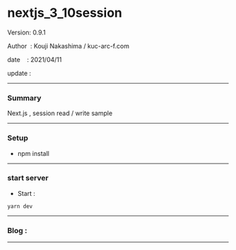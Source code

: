 ﻿# nextjs_3_10session

 Version: 0.9.1

 Author  : Kouji Nakashima / kuc-arc-f.com

 date    : 2021/04/11

 update  : 

***
### Summary

Next.js  , session read / write  sample

***
### Setup

* npm install

***
### start server
* Start :

```
yarn dev
```


***
### Blog :


***

